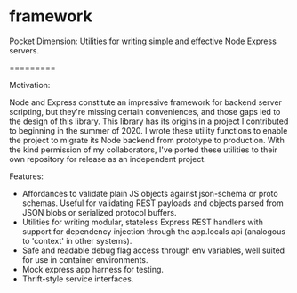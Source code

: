 # framework

Pocket Dimension: Utilities for writing simple and effective Node Express servers.

=========

Motivation:

Node and Express constitute an impressive framework for backend server scripting, but they're missing certain conveniences, and those gaps led to the design of this library. This library has its origins in a project I contributed to beginning in the summer of 2020. I wrote these utility functions to enable the project to migrate its Node backend from prototype to production. With the kind permission of my collaborators, I've ported these utilities to their own repository for release as an independent project.

Features:

- Affordances to validate plain JS objects against json-schema or proto schemas. Useful for validating REST payloads and objects parsed from JSON blobs or serialized protocol buffers.
- Utilities for writing modular, stateless Express REST handlers with support for dependency injection through the app.locals api (analogous to 'context' in other systems).
- Safe and readable debug flag access through env variables, well suited for use in container environments.
- Mock express app harness for testing.
- Thrift-style service interfaces.
